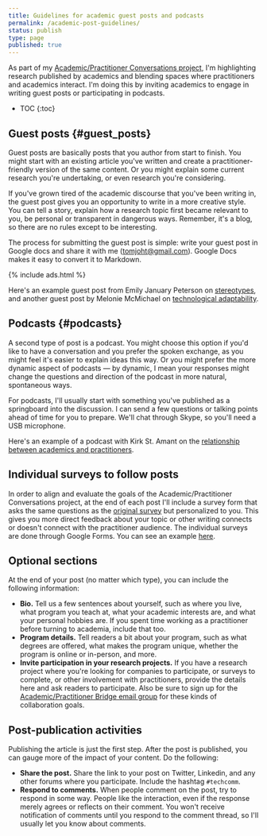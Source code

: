 ```yaml
---
title: Guidelines for academic guest posts and podcasts
permalink: /academic-post-guidelines/
status: publish
type: page
published: true
---
```


As part of my [Academic/Practitioner Conversations project](/academic-practitioner-project/), I'm highlighting research published by academics and blending spaces where practitioners and academics interact. I'm doing this by inviting academics to engage in writing guest posts or participating in podcasts.

* TOC
{:toc}

## Guest posts {#guest_posts}

Guest posts are basically posts that you author from start to finish. You might start with an existing article you've written and create a practitioner-friendly version of the same content. Or you might explain some current research you're undertaking, or even research you're considering.

If you've grown tired of the academic discourse that you've been writing in, the guest post gives you an opportunity to write in a more creative style. You can tell a story, explain how a research topic first became relevant to you, be personal or transparent in dangerous ways. Remember, it's a blog, so there are no rules except to be interesting.

The process for submitting the guest post is simple: write your guest post in Google docs and share it with me (tomjoht@gmail.com). Google Docs makes it easy to convert it to Markdown.

{% include ads.html %}

Here's an example guest post from Emily January Peterson on [stereotypes](/2018/07/18/stereotypes-about-tech-writers-in-workplace/), and another guest post by Melonie McMichael on [technological adaptability](https://idratherbewriting.com/2018/07/18/learning-technology/).

## Podcasts {#podcasts}

A second type of post is a podcast. You might choose this option if you'd like to have a conversation and you prefer the spoken exchange, as you might feel it's easier to explain ideas this way. Or you might prefer the more dynamic aspect of podcasts &mdash; by dynamic, I mean your responses might change the questions and direction of the podcast in more natural, spontaneous ways.

For podcasts, I'll usually start with something you've published as a springboard into the discussion. I can send a few questions or talking points ahead of time for you to prepare. We'll chat through Skype, so you'll need a USB microphone.

Here's an example of a podcast with Kirk St. Amant on the [relationship between academics and practitioners](/2018/07/11/research-as-bridge-between-academics-and-practitioners-kirk-st-amant-podcast/).

## Individual surveys to follow posts

In order to align and evaluate the goals of the Academic/Practitioner Conversations project, at the end of each post I'll include a survey form that asks the same questions as the [original survey](2018/07/17/interpreting-results-of-academic-practitioner-survey/) but personalized to you. This gives you more direct feedback about your topic or other writing connects or doesn't connect with the practitioner audience. The individual surveys are done through Google Forms. You can see an example [here](https://idratherbewriting.com/2018/07/18/stereotypes-about-tech-writers-in-workplace/#emily).

## Optional sections

At the end of your post (no matter which type), you can include the following information:

*   **Bio.** Tell us a few sentences about yourself, such as where you live, what program you teach at, what your academic interests are, and what your personal hobbies are. If you spent time working as a practitioner before turning to academia, include that too.
*   **Program details.** Tell readers a bit about your program, such as what degrees are offered, what makes the program unique, whether the program is online or in-person, and more.
*   **Invite participation in your research projects.**  If you have a research project where you're looking for companies to participate, or surveys to complete, or other involvement with practitioners, provide the details here and ask readers to participate. Also be sure to sign up for the [Academic/Practitioner Bridge email group](/academic-practitioner-bridge/) for these kinds of collaboration goals.

## Post-publication activities

Publishing the article is just the first step. After the post is published, you can gauge more of the impact of your content. Do the following:

*   **Share the post.** Share the link to your post on Twitter, Linkedin, and any other forums where you participate. Include the hashtag `#techcomm`.
*   **Respond to comments.** When people comment on the post, try to respond in some way. People like the interaction, even if the response merely agrees or reflects on their comment. You won't receive notification of comments until you respond to the comment thread, so I'll usually let you know about comments.
